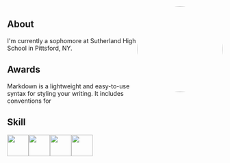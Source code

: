 <img src="https://avatars1.githubusercontent.com/u/9156815?v=4&s=400&u=ba94d583f48f076be4b58109662fbc425a4f5cc5" width="200" height="200" style="border-radius:50%;overflow:hidden" scrolling="no" frameborder="0" allowTransparency="true" align="right">

## About  
I'm currently a sophomore at Sutherland High School in Pittsford, NY.

## Awards  
Markdown is a lightweight and easy-to-use syntax for styling your writing. It includes conventions for

## Skill

<img src="https://seeklogo.com/images/L/linkedin-icon-logo-05B2880899-seeklogo.com.png" width="50" height="50" style="text-align: center; overflow:hidden" scrolling="no" frameborder="0" allowTransparency="true" align="center"><img src="https://image.freepik.com/free-icon/facebook-circular-logo_318-37205.jpg" width="50" height="50" style="text-align: center; overflow:hidden" scrolling="no" frameborder="0" allowTransparency="true" align="center"><img src="https://cdn1.iconfinder.com/data/icons/logotypes/32/circle-twitter-512.png" width="50" height="50" style="text-align: center; overflow:hidden" scrolling="no" frameborder="0" allowTransparency="true" align="center"><img src="http://www.iconninja.com/files/526/715/707/social-logo-medium-media-icon.svg" width="50" height="50" style="text-align: center; overflow:hidden" scrolling="no" frameborder="0" allowTransparency="true" align="center">
